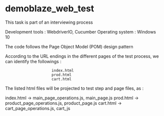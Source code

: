 # demoblaze_web_test
This task is part of an interviewing process

Development tools :  WebdriverIO, Cucumber
Operating system  :  Windows 10

The code follows the Page Object Model (POM) design pattern

According to the URL endings in the different pages of the test process, we can identify the followings :

                         index.html
                         prod.html
                         cart.html
                         
The listed html files will be projected to test step and page files, as : 

index.html ->  main_page_operations.js,   main_page.js
prod.html  ->  product_page_operations.js, product_page.js
cart.html  ->  cart_page_operations.js, cart_js

